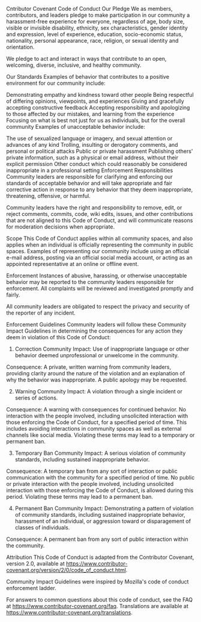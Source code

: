 Cntributor Covenant Code of Conduct
 Our Pledge
 We as members, contributors, and leaders pledge to make participation in our community a harassment-free experience for everyone, regardless of age, body size, visible or invisible disability, ethnicity, sex characteristics, gender identity and expression, level of experience, education, socio-economic status, nationality, personal appearance, race, religion, or sexual identity and orientation.

 We pledge to act and interact in ways that contribute to an open, welcoming, diverse, inclusive, and healthy community.

 Our Standards
 Examples of behavior that contributes to a positive environment for our community include:

 Demonstrating empathy and kindness toward other people
 Being respectful of differing opinions, viewpoints, and experiences
 Giving and gracefully accepting constructive feedback
 Accepting responsibility and apologizing to those affected by our mistakes, and learning from the experience
 Focusing on what is best not just for us as individuals, but for the overall community
 Examples of unacceptable behavior include:

 The use of sexualized language or imagery, and sexual attention or advances of any kind
 Trolling, insulting or derogatory comments, and personal or political attacks
 Public or private harassment
 Publishing others' private information, such as a physical or email address, without their explicit permission
 Other conduct which could reasonably be considered inappropriate in a professional setting
 Enforcement Responsibilities
 Community leaders are responsible for clarifying and enforcing our standards of acceptable behavior and will take appropriate and fair corrective action in response to any behavior that they deem inappropriate, threatening, offensive, or harmful.

 Community leaders have the right and responsibility to remove, edit, or reject comments, commits, code, wiki edits, issues, and other contributions that are not aligned to this Code of Conduct, and will communicate reasons for moderation decisions when appropriate.

 Scope
 This Code of Conduct applies within all community spaces, and also applies when an individual is officially representing the community in public spaces. Examples of representing our community include using an official e-mail address, posting via an official social media account, or acting as an appointed representative at an online or offline event.

 Enforcement
 Instances of abusive, harassing, or otherwise unacceptable behavior may be reported to the community leaders responsible for enforcement. All complaints will be reviewed and investigated promptly and fairly.

 All community leaders are obligated to respect the privacy and security of the reporter of any incident.

 Enforcement Guidelines
 Community leaders will follow these Community Impact Guidelines in determining the consequences for any action they deem in violation of this Code of Conduct:

 1. Correction
 Community Impact: Use of inappropriate language or other behavior deemed unprofessional or unwelcome in the community.

 Consequence: A private, written warning from community leaders, providing clarity around the nature of the violation and an explanation of why the behavior was inappropriate. A public apology may be requested.

 2. Warning
 Community Impact: A violation through a single incident or series of actions.

 Consequence: A warning with consequences for continued behavior. No interaction with the people involved, including unsolicited interaction with those enforcing the Code of Conduct, for a specified period of time. This includes avoiding interactions in community spaces as well as external channels like social media. Violating these terms may lead to a temporary or permanent ban.

 3. Temporary Ban
 Community Impact: A serious violation of community standards, including sustained inappropriate behavior.

 Consequence: A temporary ban from any sort of interaction or public communication with the community for a specified period of time. No public or private interaction with the people involved, including unsolicited interaction with those enforcing the Code of Conduct, is allowed during this period. Violating these terms may lead to a permanent ban.

 4. Permanent Ban
 Community Impact: Demonstrating a pattern of violation of community standards, including sustained inappropriate behavior, harassment of an individual, or aggression toward or disparagement of classes of individuals.

 Consequence: A permanent ban from any sort of public interaction within the community.

 Attribution
 This Code of Conduct is adapted from the Contributor Covenant, version 2.0, available at https://www.contributor-covenant.org/version/2/0/code_of_conduct.html.

 Community Impact Guidelines were inspired by Mozilla's code of conduct enforcement ladder.

 For answers to common questions about this code of conduct, see the FAQ at https://www.contributor-covenant.org/faq. Translations are available at https://www.contributor-covenant.org/translations.
